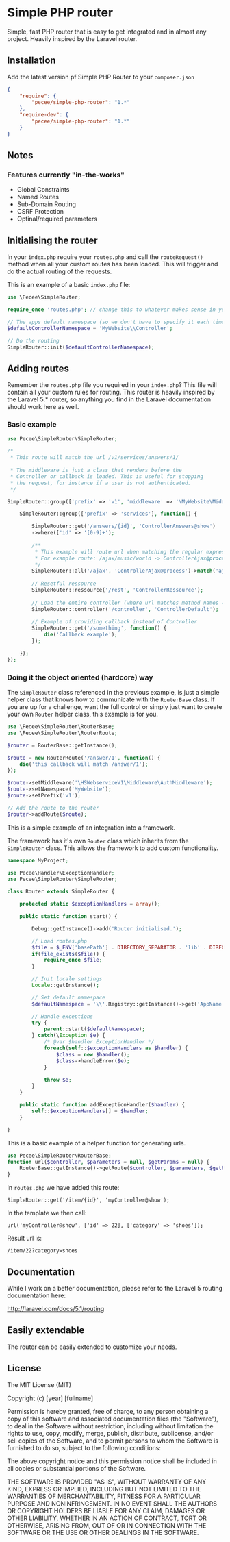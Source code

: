 # Simple PHP router
Simple, fast PHP router that is easy to get integrated and in almost any project. Heavily inspired by the Laravel router.

## Installation
Add the latest version pf Simple PHP Router to your ```composer.json```

```json
{
    "require": {
        "pecee/simple-php-router": "1.*"
    },
    "require-dev": {
        "pecee/simple-php-router": "1.*"
    }
}
```

## Notes

### Features currently "in-the-works"

- Global Constraints
- Named Routes
- Sub-Domain Routing
- CSRF Protection
- Optinal/required parameters

## Initialising the router

In your ```index.php``` require your ```routes.php``` and call the ```routeRequest()``` method when all your custom routes has been loaded. This will trigger and do the actual routing of the requests.

This is an example of a basic ```index.php``` file:

```php
use \Pecee\SimpleRouter;

require_once 'routes.php'; // change this to whatever makes sense in your project

// The apps default namespace (so we don't have to specify it each time we use MyController@home)
$defaultControllerNamespace = 'MyWebsite\\Controller';

// Do the routing
SimpleRouter::init($defaultControllerNamespace);
```

## Adding routes
Remember the ```routes.php``` file you required in your ```index.php```? This file will contain all your custom rules for routing. 
This router is heavily inspired by the Laravel 5.* router, so anything you find in the Laravel documentation should work here as well.

### Basic example

```php
use Pecee\SimpleRouter\SimpleRouter;

/*
 * This route will match the url /v1/services/answers/1/
 
 * The middleware is just a class that renders before the 
 * Controller or callback is loaded. This is useful for stopping
 * the request, for instance if a user is not authenticated.
 */

SimpleRouter::group(['prefix' => 'v1', 'middleware' => '\MyWebsite\Middleware\SomeMiddlewareClass'], function() {

    SimpleRouter::group(['prefix' => 'services'], function() {

        SimpleRouter::get('/answers/{id}', 'ControllerAnswers@show')
        ->where(['id' => '[0-9]+');
        
        /**
         * This example will route url when matching the regular expression to the method.
         * For example route: /ajax/music/world -> ControllerAjax@process (parameter: music/world)
         */
        SimpleRouter::all('/ajax', 'ControllerAjax@process')->match('ajax\\/([A-Za-z0-9\\/]+)');
        
        // Resetful ressource
        SimpleRouter::ressource('/rest', 'ControllerRessource');
        
        // Load the entire controller (where url matches method names - getIndex(), postIndex() etc)
        SimpleRouter::controller('/controller', 'ControllerDefault');
        
        // Example of providing callback instead of Controller
        SimpleRouter::get('/something', function() {
            die('Callback example');
        });

    });
});
```

### Doing it the object oriented (hardcore) way

The ```SimpleRouter``` class referenced in the previous example, is just a simple helper class that knows how to communicate with the ```RouterBase``` class. 
If you are up for a challenge, want the full control or simply just want to create your own ```Router``` helper class, this example is for you.

```php
use \Pecee\SimpleRouter\RouterBase;
use \Pecee\SimpleRouter\RouterRoute;

$router = RouterBase::getInstance();

$route = new RouterRoute('/answer/1', function() {
    die('this callback will match /answer/1');
});

$route->setMiddleware('\HSWebserviceV1\Middleware\AuthMiddleware');
$route->setNamespace('MyWebsite');
$route->setPrefix('v1');

// Add the route to the router
$router->addRoute($route);
```

This is a simple example of an integration into a framework.

The framework has it's own ```Router``` class which inherits from the ```SimpleRouter``` class. This allows the framework to add custom functionality.

```php
namespace MyProject;

use Pecee\Handler\ExceptionHandler;
use Pecee\SimpleRouter\SimpleRouter;

class Router extends SimpleRouter {

    protected static $exceptionHandlers = array();

    public static function start() {

        Debug::getInstance()->add('Router initialised.');

        // Load routes.php
        $file = $_ENV['basePath'] . DIRECTORY_SEPARATOR . 'lib' . DIRECTORY_SEPARATOR . 'routes.php';
        if(file_exists($file)) {
            require_once $file;
        }

        // Init locale settings
        Locale::getInstance();

        // Set default namespace
        $defaultNamespace = '\\'.Registry::getInstance()->get('AppName') . '\\Controller';

        // Handle exceptions
        try {
            parent::start($defaultNamespace);
        } catch(\Exception $e) {
            /* @var $handler ExceptionHandler */
            foreach(self::$exceptionHandlers as $handler) {
                $class = new $handler();
                $class->handleError($e);
            }

            throw $e;
        }
    }

    public static function addExceptionHandler($handler) {
        self::$exceptionHandlers[] = $handler;
    }

}
```

This is a basic example of a helper function for generating urls.

```php
use Pecee\SimpleRouter\RouterBase;
function url($controller, $parameters = null, $getParams = null) {
    RouterBase::getInstance()->getRoute($controller, $parameters, $getParams);
}
```

In ```routes.php``` we have added this route:

```SimpleRouter::get('/item/{id}', 'myController@show');```

In the template we then call:

```url('myController@show', ['id' => 22], ['category' => 'shoes']);``` 

Result url is:

```/item/22?category=shoes ```

## Documentation
While I work on a better documentation, please refer to the Laravel 5 routing documentation here:

http://laravel.com/docs/5.1/routing

## Easily extendable
The router can be easily extended to customize your needs. 

## License
The MIT License (MIT)

Copyright (c) [year] [fullname]

Permission is hereby granted, free of charge, to any person obtaining a copy
of this software and associated documentation files (the "Software"), to deal
in the Software without restriction, including without limitation the rights
to use, copy, modify, merge, publish, distribute, sublicense, and/or sell
copies of the Software, and to permit persons to whom the Software is
furnished to do so, subject to the following conditions:

The above copyright notice and this permission notice shall be included in all
copies or substantial portions of the Software.

THE SOFTWARE IS PROVIDED "AS IS", WITHOUT WARRANTY OF ANY KIND, EXPRESS OR
IMPLIED, INCLUDING BUT NOT LIMITED TO THE WARRANTIES OF MERCHANTABILITY,
FITNESS FOR A PARTICULAR PURPOSE AND NONINFRINGEMENT. IN NO EVENT SHALL THE
AUTHORS OR COPYRIGHT HOLDERS BE LIABLE FOR ANY CLAIM, DAMAGES OR OTHER
LIABILITY, WHETHER IN AN ACTION OF CONTRACT, TORT OR OTHERWISE, ARISING FROM,
OUT OF OR IN CONNECTION WITH THE SOFTWARE OR THE USE OR OTHER DEALINGS IN THE
SOFTWARE.
